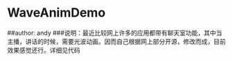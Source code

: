 # WaveAnimDemo
##author: andy
###说明：最近比较网上许多的应用都带有聊天室功能，其中当主播，讲话的时候，需要光波动画。因而自己根据网上部分开源，修改而成，目前效果感觉还行。详细见代码
